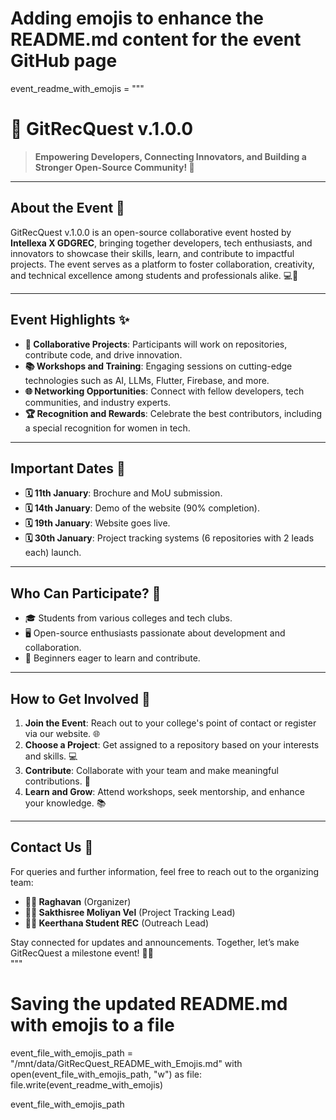 # Adding emojis to enhance the README.md content for the event GitHub page

event_readme_with_emojis = """
# **🚀 GitRecQuest v.1.0.0**  
> **Empowering Developers, Connecting Innovators, and Building a Stronger Open-Source Community! 🌟**

---

## **About the Event** 🎉  
GitRecQuest v.1.0.0 is an open-source collaborative event hosted by **Intellexa X GDGREC**, bringing together developers, tech enthusiasts, and innovators to showcase their skills, learn, and contribute to impactful projects. The event serves as a platform to foster collaboration, creativity, and technical excellence among students and professionals alike. 💻🤝

---

## **Event Highlights** ✨  
- **👥 Collaborative Projects**: Participants will work on repositories, contribute code, and drive innovation.  
- **📚 Workshops and Training**: Engaging sessions on cutting-edge technologies such as AI, LLMs, Flutter, Firebase, and more.  
- **🌐 Networking Opportunities**: Connect with fellow developers, tech communities, and industry experts.  
- **🏆 Recognition and Rewards**: Celebrate the best contributors, including a special recognition for women in tech.  

---

## **Important Dates** 📅  
- **🗓 11th January**: Brochure and MoU submission.  
- **🗓 14th January**: Demo of the website (90% completion).  
- **🗓 19th January**: Website goes live.  
- **🗓 30th January**: Project tracking systems (6 repositories with 2 leads each) launch.  

---

## **Who Can Participate?** 🤔  
- 🎓 Students from various colleges and tech clubs.  
- 🖥 Open-source enthusiasts passionate about development and collaboration.  
- 🚀 Beginners eager to learn and contribute.  

---

## **How to Get Involved** 🌟  
1. **Join the Event**: Reach out to your college's point of contact or register via our website. 🌐  
2. **Choose a Project**: Get assigned to a repository based on your interests and skills. 💻  
3. **Contribute**: Collaborate with your team and make meaningful contributions. 🤝  
4. **Learn and Grow**: Attend workshops, seek mentorship, and enhance your knowledge. 📚  

---

## **Contact Us** 📩  
For queries and further information, feel free to reach out to the organizing team:  
- **👨‍💼 Raghavan** (Organizer)  
- **🧑‍💻 Sakthisree Moliyan Vel** (Project Tracking Lead)  
- **👩‍🎓 Keerthana Student REC** (Outreach Lead)  

Stay connected for updates and announcements. Together, let’s make GitRecQuest a milestone event! 🎯🚀  
"""

# Saving the updated README.md with emojis to a file
event_file_with_emojis_path = "/mnt/data/GitRecQuest_README_with_Emojis.md"
with open(event_file_with_emojis_path, "w") as file:
    file.write(event_readme_with_emojis)

event_file_with_emojis_path
